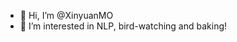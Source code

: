 - 👋 Hi, I’m @XinyuanMO
- 👀 I’m interested in NLP, bird-watching and baking!


<!---
XinyuanMO/XinyuanMO is a ✨ special ✨ repository because its `README.md` (this file) appears on your GitHub profile.
You can click the Preview link to take a look at your changes.
--->
